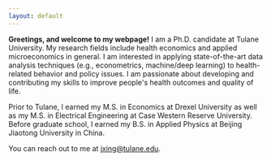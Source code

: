 ```yaml
---
layout: default
---
```


**Greetings, and welcome to my webpage!** I am a Ph.D. candidate at Tulane University. My research fields include health economics and applied microeconomics in general. I am interested in applying state-of-the-art data analysis techniques (e.g., econometrics, machine/deep learning) to health-related behavior and policy issues. I am passionate about developing and contributing my skills to improve people's health outcomes and quality of life.

Prior to Tulane, I earned my M.S. in Economics at Drexel University as well as my M.S. in Electrical Engineering at Case Western Reserve University. Before graduate school, I earned my B.S. in Applied Physics at Beijing Jiaotong University in China. 

You can reach out to me at jxing@tulane.edu.



